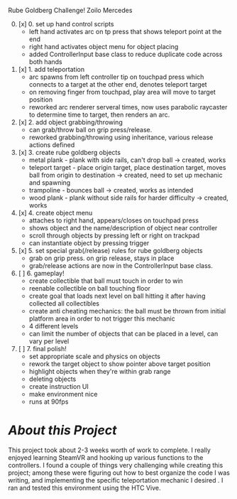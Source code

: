 Rube Goldberg Challenge! Zoilo Mercedes

 0. [x] 0. set up hand control scripts
 	- left hand activates arc on tp press that shows teleport point at the end
 	- right hand activates object menu for object placing
 	- added ControllerInput base class to reduce duplicate code across both hands
 1. [x] 1. add teleportation
 	- arc spawns from  left controller tip on touchpad press which connects to a target at the other end, denotes teleport target
 	- on removing finger from touchpad, play area will move to target position
 	- reworked arc renderer serveral times, now uses parabolic raycaster to determine time to target, then renders an arc.
 2. [x] 2. add object grabbing/throwing 
 	- can grab/throw ball on grip press/release.
 	- reworked grabbing/throwing using inheritance, various release actions defined
 3. [x] 3. create rube goldberg objects
 	- metal plank - plank with side rails, can't drop ball -> created, works
 	- teleport target - place origin target, place destination target, moves ball from origin to destination -> created, need to set up mechanic and spawning
 	- trampoline - bounces ball -> created, works as intended
 	- wood plank - plank without side rails for harder difficulty -> created, works
 4. [x] 4. create object menu
 	- attaches to right hand, appears/closes on touchpad press
 	- shows object and the name/description of object near controller
 	- scroll through objects by pressing left or right on trackpad
 	- can instantiate object by pressing trigger
 5. [x] 5. set special grab(/release) rules for rube goldberg objects
 	- grab on grip press. on grip release, stays in place
 	- grab/release actions are now in the ControllerInput base class. 
 6. [ ] 6. gameplay!
 	- create collectible that ball must touch in order to win
 	- reenable collectible on ball touching floor
 	- create goal that loads next level on ball hitting it after having collected all collectibles
 	- create anti cheating mechanics: the ball must be thrown from initial platform area in order to not trigger this mechanic
 	- 4 different levels
 	- can limit the number of objects that can be placed in a level, can vary per level
 7. [ ] 7. final polish!
 	- set appropriate scale and physics on objects
 	- rework the target object to show pointer above target position
 	- highlight objects when they're within grab range
 	- deleting objects
 	- create instruction UI
 	- make environment nice
 	- runs at 90fps

# _**About this Project**_
This project took about 2-3 weeks worth of work to complete. I really enjoyed learning SteamVR and hooking up various functions to the controllers. I found a couple of things very challenging while creating this project; among these were figuring out how to best organize the code I was writing, and implementing the specific teleportation mechanic I desired . I ran and tested this environment using the HTC Vive.